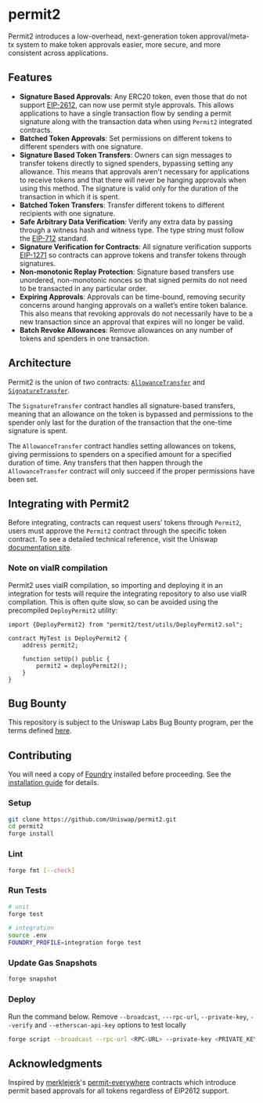 # permit2

Permit2 introduces a low-overhead, next-generation token approval/meta-tx system to make token approvals easier, more secure, and more consistent across applications.

## Features

- **Signature Based Approvals**: Any ERC20 token, even those that do not support [EIP-2612](https://eips.ethereum.org/EIPS/eip-2612), can now use permit style approvals. This allows applications to have a single transaction flow by sending a permit signature along with the transaction data when using `Permit2` integrated contracts.
- **Batched Token Approvals**: Set permissions on different tokens to different spenders with one signature.
- **Signature Based Token Transfers**: Owners can sign messages to transfer tokens directly to signed spenders, bypassing setting any allowance. This means that approvals aren't necessary for applications to receive tokens and that there will never be hanging approvals when using this method. The signature is valid only for the duration of the transaction in which it is spent.
- **Batched Token Transfers**: Transfer different tokens to different recipients with one signature.
- **Safe Arbitrary Data Verification**: Verify any extra data by passing through a witness hash and witness type. The type string must follow the [EIP-712](https://eips.ethereum.org/EIPS/eip-712) standard.
- **Signature Verification for Contracts**: All signature verification supports [EIP-1271](https://eips.ethereum.org/EIPS/eip-1271) so contracts can approve tokens and transfer tokens through signatures.
- **Non-monotonic Replay Protection**: Signature based transfers use unordered, non-monotonic nonces so that signed permits do not need to be transacted in any particular order.
- **Expiring Approvals**: Approvals can be time-bound, removing security concerns around hanging approvals on a wallet’s entire token balance. This also means that revoking approvals do not necessarily have to be a new transaction since an approval that expires will no longer be valid.
- **Batch Revoke Allowances**: Remove allowances on any number of tokens and spenders in one transaction.

## Architecture

Permit2 is the union of two contracts: [`AllowanceTransfer`](https://github.com/Uniswap/permit2/blob/main/src/AllowanceTransfer.sol) and [`SignatureTransfer`](https://github.com/Uniswap/permit2/blob/main/src/SignatureTransfer.sol).

The `SignatureTransfer` contract handles all signature-based transfers, meaning that an allowance on the token is bypassed and permissions to the spender only last for the duration of the transaction that the one-time signature is spent.

The `AllowanceTransfer` contract handles setting allowances on tokens, giving permissions to spenders on a specified amount for a specified duration of time. Any transfers that then happen through the `AllowanceTransfer` contract will only succeed if the proper permissions have been set.

## Integrating with Permit2

Before integrating, contracts can request users’ tokens through `Permit2`, users must approve the `Permit2` contract through the specific token contract. To see a detailed technical reference, visit the Uniswap [documentation site](https://docs.uniswap.org/contracts/permit2/overview).

### Note on viaIR compilation
Permit2 uses viaIR compilation, so importing and deploying it in an integration for tests will require the integrating repository to also use viaIR compilation. This is often quite slow, so can be avoided using the precompiled `DeployPermit2` utility:
```
import {DeployPermit2} from "permit2/test/utils/DeployPermit2.sol";

contract MyTest is DeployPermit2 {
    address permit2;

    function setUp() public {
        permit2 = deployPermit2();
    }
}
```

## Bug Bounty

This repository is subject to the Uniswap Labs Bug Bounty program, per the terms defined [here](https://uniswap.org/bug-bounty).

## Contributing

You will need a copy of [Foundry](https://github.com/foundry-rs/foundry) installed before proceeding. See the [installation guide](https://github.com/foundry-rs/foundry#installation) for details.

### Setup

```sh
git clone https://github.com/Uniswap/permit2.git
cd permit2
forge install
```

### Lint

```sh
forge fmt [--check]
```

### Run Tests

```sh
# unit
forge test

# integration
source .env
FOUNDRY_PROFILE=integration forge test
```

### Update Gas Snapshots

```sh
forge snapshot
```

### Deploy

Run the command below. Remove `--broadcast`, `---rpc-url`, `--private-key`, `--verify` and `--etherscan-api-key` options to test locally

```sh
forge script --broadcast --rpc-url <RPC-URL> --private-key <PRIVATE_KEY> --verify --etherscan-api-key <your_etherscan_api_key> script/DeployPermit2.s.sol:DeployPermit2
```

## Acknowledgments

Inspired by [merklejerk](https://github.com/merklejerk)'s [permit-everywhere](https://github.com/merklejerk/permit-everywhere) contracts which introduce permit based approvals for all tokens regardless of EIP2612 support.
